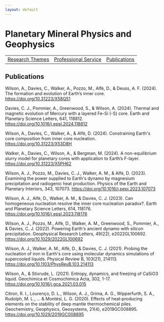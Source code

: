 ```yaml
---
layout: default
---
```


# Planetary Mineral Physics and Geophysics

|    |    |    |
|----|----|----|
| [Research Themes](./research-themes.html) | [Professional Service](./professional-service.html) | [Publications](./publications.html) |

## Publications

Wilson, A., Davies, C., Walker, A., Pozzo, M., Alfè, D., & Deuss, A. F. (2024). The formation and evolution of Earth’s inner core. https://doi.org/10.31223/X58Q51

Davies, C. J., Pommier, A., Greenwood, S., & Wilson, A. (2024). Thermal and magnetic evolution of Mercury with a layered Fe-Si (-S) core. Earth and Planetary Science Letters, 641, 118812. https://doi.org/10.1016/j.epsl.2024.118812

Wilson, A., Davies, C., Walker, A., & Alfè, D. (2024). Constraining Earth's core composition from inner core nucleation. https://doi.org/10.31223/X53D8H

Walker, A., Davies, C., Wilson, A., & Bergman, M. (2024). A non-equilibrium slurry model for planetary cores with application to Earth’s F-layer. https://doi.org/10.31223/X5PH62

Wilson, A. J., Pozzo, M., Davies, C. J., Walker, A. M., & Alfè, D. (2023). Examining the power supplied to Earth's dynamo by magnesium precipitation and radiogenic heat production. Physics of the Earth and Planetary Interiors, 343, 107073. https://doi.org/10.1016/j.pepi.2023.107073

Wilson, A. J., Alfè, D., Walker, A. M., & Davies, C. J. (2023). Can homogeneous nucleation resolve the inner core nucleation paradox?. Earth and Planetary Science Letters, 614, 118176. https://doi.org/10.1016/j.epsl.2023.118176

Wilson, A. J., Pozzo, M., Alfè, D., Walker, A. M., Greenwood, S., Pommier, A., & Davies, C. J. (2022). Powering Earth's ancient dynamo with silicon precipitation. Geophysical Research Letters, 49(22), e2022GL100692. https://doi.org/10.1029/2022GL100692

Wilson, A. J., Walker, A. M., Alfè, D., & Davies, C. J. (2021). Probing the nucleation of iron in Earth's core using molecular dynamics simulations of supercooled liquids. Physical Review B, 103(21), 214113. https://doi.org/10.1103/PhysRevB.103.214113

Wilson, A., & Stixrude, L. (2021). Entropy, dynamics, and freezing of CaSiO3 liquid. Geochimica et Cosmochimica Acta, 302, 1-17. https://doi.org/10.1016/j.gca.2021.03.015

Citron, R. I., Lourenço, D. L., Wilson, A. J., Grima, A. G., Wipperfurth, S. A., Rudolph, M. L., ... & Montési, L. G. (2020). Effects of heat‐producing elements on the stability of deep mantle thermochemical piles. Geochemistry, Geophysics, Geosystems, 21(4), e2019GC008895. https://doi.org/10.1029/2019GC008895




